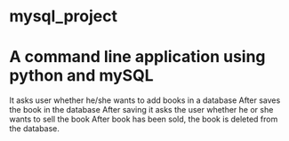 # mysql_project
# A command line application using python and mySQL
It asks user whether he/she wants to add books in a database
After saves the book in the database
After saving it asks the user whether he or she wants to sell the book
After book has been sold, the book is deleted from the database.

